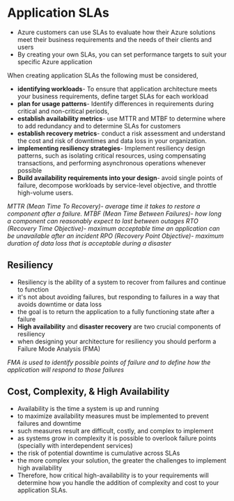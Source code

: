 # Application SLAs

- Azure customers can use SLAs to evaluate how their Azure solutions meet their business requirements and the needs of their clients and users
- By creating your own SLAs, you can set performance targets to suit your specific Azure application

When creating application SLAs the following must be considered,

- **identifying workloads**- To ensure that application architecture meets your business requirements, define target SLAs for each workload
- **plan for usage patterns**- Identify differences in requirements during critical and non-critical periods,
- **establish availability metrics**- use MTTR and MTBF to determine where to add redundancy and to determine SLAs for customers 
- **establish recovery metrics**- conduct a risk assessment and understand the cost and risk of downtimes and data loss in your organization.
- **implementing resiliency strategies**- Implement resiliency design patterns, such as isolating critical resources, using compensating transactions, and performing asynchronous operations whenever possible
- **Build availability requirements into your design**- avoid single points of failure, decompose workloads by service-level objective, and throttle high-volume users.

*MTTR (Mean Time To Recovery)- average time it takes to restore a component after a failure.*
*MTBF (Mean Time Between Failures)- how long a component can reasonably expect to last between outages*
*RTO (Recovery Time Objective)- maximum acceptable time an application can be unavailable after an incident*
*RPO (Recovery Point Objective)- maximum duration of data loss that is acceptable during a disaster*

## Resiliency

- Resiliency is the ability of a system to recover from failures and continue to function
- it's not about avoiding failures, but responding to failures in a way that avoids downtime or data loss
- the goal is to return the application to a fully functioning state after a failure
- **High availability** and **disaster recovery** are two crucial components of resiliency
- when designing your architecture for resiliency you should perform a Failure Mode Analysis (FMA)

*FMA is used to identify possible points of failure and to define how the application will respond to those failures*

## Cost, Complexity, & High Availability

- Availability is the time a system is up and running
- to maximize availability measures must be implemented to prevent failures and downtime
- such measures result are difficult, costly, and complex to implement
- as systems grow in complexity it is possible to overlook failure points (specially with interdependent services)
- the risk of potential downtime is cumulative across SLAs
- the more complex your solution, the greater the challenges to implement high availability
- Therefore, how critical high-availability is to your requirements will determine how you handle the addition of complexity and cost to your application SLAs.